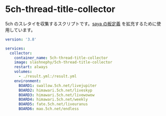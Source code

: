 # 5ch-thread-title-collector

5ch のスレタイを収集するスクリプトです。[saya の板定義](https://github.com/SlashNephy/saya/blob/dev/docs/definitions.yml) を拡充するために使用しています。

```yml
version: '3.8'

services:
  collector:
    container_name: 5ch-thread-title-collector
    image: slashnephy/5ch-thread-title-collector
    restart: always
    volumes:
      - ./result.yml:/result.yml
    environment:
      BOARD1: swallow.5ch.net/livejupiter
      BOARD2: himawari.5ch.net/liveskyp
      BOARD3: himawari.5ch.net/livewowow
      BOARD4: himawari.5ch.net/weekly
      BOARD5: fate.5ch.net/liveuranus
      BOARD6: mao.5ch.net/endless
```
